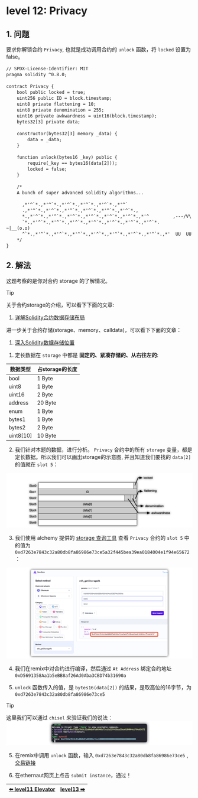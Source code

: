 # level 12: Privacy

## 1. 问题

要求你解锁合约 `Privacy`, 也就是成功调用合约的 `unlock` 函数，将 `locked` 设置为 false。

```solidity
// SPDX-License-Identifier: MIT
pragma solidity ^0.8.0;

contract Privacy {
    bool public locked = true;
    uint256 public ID = block.timestamp;
    uint8 private flattening = 10;
    uint8 private denomination = 255;
    uint16 private awkwardness = uint16(block.timestamp);
    bytes32[3] private data;

    constructor(bytes32[3] memory _data) {
        data = _data;
    }

    function unlock(bytes16 _key) public {
        require(_key == bytes16(data[2]));
        locked = false;
    }

    /*
    A bunch of super advanced solidity algorithms...

      ,*'^`*.,*'^`*.,*'^`*.,*'^`*.,*'^`*.,*'^`
      .,*'^`*.,*'^`*.,*'^`*.,*'^`*.,*'^`*.,*'^`*.,
      *.,*'^`*.,*'^`*.,*'^`*.,*'^`*.,*'^`*.,*'^`*.,*'^         ,---/V\
      `*.,*'^`*.,*'^`*.,*'^`*.,*'^`*.,*'^`*.,*'^`*.,*'^`*.    ~|__(o.o)
      ^`*.,*'^`*.,*'^`*.,*'^`*.,*'^`*.,*'^`*.,*'^`*.,*'^`*.,*'  UU  UU
    */
}
```


## 2. 解法

这题考察的是你对合约 storage 的了解情况。

> [!TIP]
> 关于合约storage的介绍，可以看下下面的文章:
> 1. [详解Solidity合约数据存储布局](https://learnblockchain.cn/books/geth/part7/storage.html)
> 
> 进一步关于合约存储(storage、memory、calldata)，可以看下下面的文章：
> 1. [深入Solidity数据存储位置](https://learnblockchain.cn/article/4864)

1. 定长数据在 `storage` 中都是 **固定的、紧凑存储的、从右往左的**:

|数据类型|占storage的长度|
|---|---|
|bool|1 Byte|
|uint8|1 Byte|
|uint16|2 Byte|
|address|20 Byte|
|enum|1 Byte|
|bytes1|1 Byte|
|bytes2|2 Byte|
|uint8[10]|10 Byte|


2. 我们针对本题的数据，进行分析。 `Privacy` 合约中的所有 `storage` 变量，都是定长数据。所以我们可以画出storage的示意图, 并且知道我们要找的 `data[2]` 的值就在 `slot 5`：

![](../../resources/img/level12/storage.png)

3. 我们使用 alchemy 提供的 [storage 查询工具](https://sandbox.alchemy.com/?network=ETH_SEPOLIA&method=eth_getStorageAt&body.id=1&body.jsonrpc=2.0&body.method=eth_getStorageAt&body.params%5B0%5D=0xD5691358Aa1b5eBB8af26Ad0Aba3CBD74b31690a&body.params%5B1%5D=0x05&body.params%5B2%5D=latest) 查看 `Privacy` 合约的 `slot 5` 中的值为 `0xd7263e7843c32a80db8fa86986e73ce5a32f445bea39ea0184004e1f94e65672`：

![](../../resources/img/level12/getstorageat.png)

4. 我们在remix中对合约进行编译，然后通过 `At Address` 绑定合约地址 `0xD5691358Aa1b5eBB8af26Ad0Aba3CBD74b31690a`

5. `unlock` 函数传入的值，是 `bytes16(data[2])` 的结果，是取高位的16字节，为 `0xd7263e7843c32a80db8fa86986e73ce5`

> [!TIP]
> 这里我们可以通过 `chisel` 来验证我们的说法：
![](../../resources/img/level12/chisel_bytes16.png)

5. 在remix中调用 `unlock` 函数，输入 `0xd7263e7843c32a80db8fa86986e73ce5` , [交易链接](https://sepolia.etherscan.io/tx/0xff32d4cc9e5aa145914647dd9ff8b1658b4d0d84e130a9e8e70d859b89d93b1b)

6. 在ethernaut网页上点击 `submit instance`，通过！

| [⬅️ level11 Elevator](../level11_elevator/README.md) | [level13 ➡️](../level13_gatekeeper_one/README.md) |
|:------------------------------|--------------------------:|